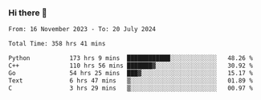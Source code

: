 ### Hi there 👋

<!--
**floyiac/floyiac** is a ✨ _special_ ✨ repository because its `README.md` (this file) appears on your GitHub profile.

Here are some ideas to get you started:

- 🔭 I’m currently working on ...
- 🌱 I’m currently learning ...
- 👯 I’m looking to collaborate on ...
- 🤔 I’m looking for help with ...
- 💬 Ask me about ...
- 📫 How to reach me: ...
- 😄 Pronouns: ...
- ⚡ Fun fact: ...
-->

<!--START_SECTION:waka-->

```txt
From: 16 November 2023 - To: 20 July 2024

Total Time: 358 hrs 41 mins

Python           173 hrs 9 mins  ████████████░░░░░░░░░░░░░   48.26 %
C++              110 hrs 56 mins ███████▓░░░░░░░░░░░░░░░░░   30.92 %
Go               54 hrs 25 mins  ███▓░░░░░░░░░░░░░░░░░░░░░   15.17 %
Text             6 hrs 47 mins   ▒░░░░░░░░░░░░░░░░░░░░░░░░   01.89 %
C                3 hrs 29 mins   ▒░░░░░░░░░░░░░░░░░░░░░░░░   00.97 %
```

<!--END_SECTION:waka-->
